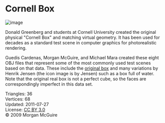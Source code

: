 # Cornell Box

![image](https://casual-effects.com/g3d/data10/common/model/CornellBox/icon.png)

Donald Greenberg and students at Cornell University created the original physical "Cornell Box" and matching virtual geometry. It has 
been used for decades as a standard test scene in computer graphics for photorealistic rendering.

Guedis Cardenas, Morgan McGuire, and Michael Mara created these eight OBJ files that represent some of the most commonly used test 
scenes based on that data. These include the [original box](http://www.graphics.cornell.edu/online/box/data.html) and many variations by 
Henrik Jensen (the icon image is by Jensen) such as a box full of water. Note that the original real box is not a perfect cube, so the 
faces are correspondingly imperfect in this data set.      


Triangles: 36\
Vertices: 68\
Updated: 2011-07-27\
License: [CC BY 3.0](http://creativecommons.org/licenses/by/3.0/)\
© 2009 Morgan McGuire